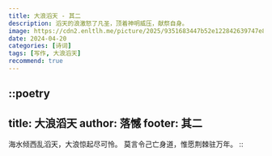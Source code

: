 ```yaml
---
title: 大浪滔天 - 其二
description: 滔天的浪激怒了凡圣，顶着神明威压，献祭自身。
image: https://cdn2.enltlh.me/picture/2025/9351683447b52e122842639747e82a7a.avif
date: 2024-04-20
categories: [诗词]
tags: [写作, 大浪滔天]
recommend: true
---
```


::poetry
---
title: 大浪滔天
author: 落憾
footer: 其二
---
海水倾西乱滔天，大浪惊起尽可怜。
莫言令己亡身道，惟愿荆棘驻万年。
::
